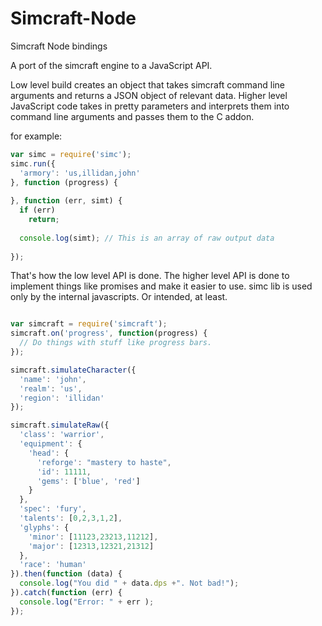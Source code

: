 Simcraft-Node
=============

Simcraft Node bindings

A port of the simcraft engine to a JavaScript API.

Low level build creates an object that takes simcraft command line arguments and returns a JSON object of relevant data. Higher level JavaScript code takes in pretty parameters and interprets them into command line arguments and passes them to the C addon.

for example:

```javascript
var simc = require('simc');
simc.run({
  'armory': 'us,illidan,john'
}, function (progress) {
  
}, function (err, simt) {
  if (err)
    return;
  
  console.log(simt); // This is an array of raw output data
    
});
```

That's how the low level API is done. The higher level API is done to implement things like promises and make it easier to use. simc lib is used only by the internal javascripts. Or intended, at least.

```javascript

var simcraft = require('simcraft');
simcraft.on('progress', function(progress) {
  // Do things with stuff like progress bars.
});

simcraft.simulateCharacter({
  'name': 'john',
  'realm': 'us',
  'region': 'illidan'
});

simcraft.simulateRaw({
  'class': 'warrior',
  'equipment': {
    'head': {
      'reforge': "mastery to haste",
      'id': 11111,
      'gems': ['blue', 'red']
    }
  },
  'spec': 'fury',
  'talents': [0,2,3,1,2],
  'glyphs': {
    'minor': [11123,23213,11212],
    'major': [12313,12321,21312]
  },
  'race': 'human'
}).then(function (data) {
  console.log("You did " + data.dps +". Not bad!");
}).catch(function (err) {
  console.log("Error: " + err );
});

```

